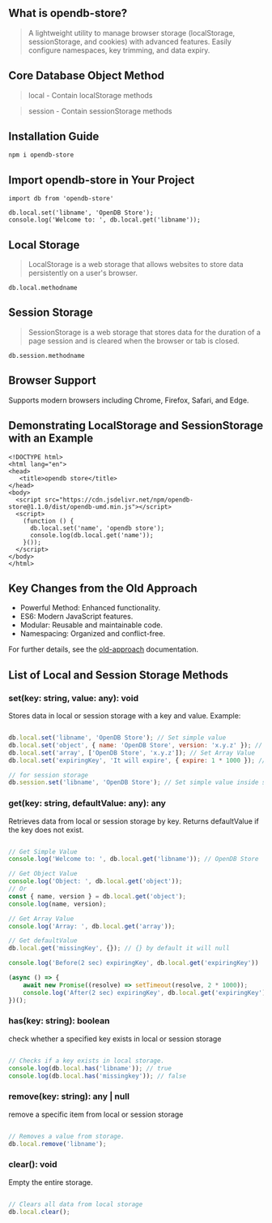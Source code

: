 ## What is opendb-store?

> A lightweight utility to manage browser storage (localStorage, sessionStorage, and cookies) with advanced features. Easily configure namespaces, key trimming, and data expiry.

## Core Database Object Method

> local - Contain localStorage methods

> session - Contain sessionStorage methods

## Installation Guide
```
npm i opendb-store
```

## Import opendb-store in Your Project
```
import db from 'opendb-store'

db.local.set('libname', 'OpenDB Store');
console.log('Welcome to: ', db.local.get('libname'));
```

## Local Storage

> LocalStorage is a web storage that allows websites to store data persistently on a user's browser.

```
db.local.methodname
```

## Session Storage

> SessionStorage is a web storage that stores data for the duration of a page session and is cleared when the browser or tab is closed.

```
db.session.methodname
```

## Browser Support

Supports modern browsers including Chrome, Firefox, Safari, and Edge.

## Demonstrating LocalStorage and SessionStorage with an Example

```
<!DOCTYPE html>
<html lang="en">
<head>
   <title>opendb store</title>
</head>
<body>
  <script src="https://cdn.jsdelivr.net/npm/opendb-store@1.1.0/dist/opendb-umd.min.js"></script>
  <script>
	(function () {
	  db.local.set('name', 'opendb store');
	  console.log(db.local.get('name'));
	}());
  </script>
</body>
</html>
```

## Key Changes from the Old Approach

- Powerful Method: Enhanced functionality.
- ES6: Modern JavaScript features.
- Modular: Reusable and maintainable code.
- Namespacing: Organized and conflict-free.

For further details, see the [old-approach](https://github.com/pankajbisht/openDB/tree/v1-opendb) documentation.

## List of Local and Session Storage Methods

### set(key: string, value: any): void
Stores data in local or session storage with a key and value.
Example:
```javascript

db.local.set('libname', 'OpenDB Store'); // Set simple value
db.local.set('object', { name: 'OpenDB Store', version: 'x.y.z' }); // Set Object Value
db.local.set('array', ['OpenDB Store', 'x.y.z']); // Set Array Value
db.local.set('expiringKey', 'It will expire', { expire: 1 * 1000 }); // Set simple value expire after 1 second

// for session storage
db.session.set('libname', 'OpenDB Store'); // Set simple value inside session storage
```

### get(key: string, defaultValue: any): any
Retrieves data from local or session storage by key. Returns defaultValue if the key does not exist.

```javascript

// Get Simple Value
console.log('Welcome to: ', db.local.get('libname')); // OpenDB Store

// Get Object Value
console.log('Object: ', db.local.get('object'));
// Or
const { name, version } = db.local.get('object');
console.log(name, version);

// Get Array Value
console.log('Array: ', db.local.get('array'));

// Get defaultValue
db.local.get('missingKey', {}); // {} by default it will null

console.log('Before(2 sec) expiringKey', db.local.get('expiringKey'))

(async () => {
    await new Promise((resolve) => setTimeout(resolve, 2 * 1000));
    console.log('After(2 sec) expiringKey', db.local.get('expiringKey')); // will get default value
})();

```

### has(key: string): boolean
check whether a specified key exists in local or session storage

```javascript

// Checks if a key exists in local storage.
console.log(db.local.has('libname')); // true
console.log(db.local.has('missingkey')); // false
```

### remove(key: string): any | null
remove a specific item from local or session storage

```javascript

// Removes a value from storage.
db.local.remove('libname');
```

### clear(): void
Empty the entire storage.

```javascript

// Clears all data from local storage
db.local.clear();
```
